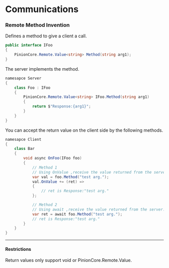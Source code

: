# Communications 
### Remote Method Invention
Defines a method to give a client a call.    
```csharp
public interface IFoo
{
    PinionCore.Remote.Value<string> Method(string arg1);
}
```
The server implements the method.  
```csharp
namesapce Server
{
    class Foo : IFoo
    {
        PinionCore.Remote.Value<string> IFoo.Method(string arg1)
        {
            return $"Response:{arg1}";
        }
    }    
}
```
You can accept the return value on the client side by the following methods.  
```csharp
namesapce Client
{
    class Bar 
    {
        void async OnFoo(IFoo foo)
        {
            // Method 1
            // Using OnValue ,receive the value returned from the server.
            var val = foo.Method("test arg.");
            val.OnValue += (ret) =>
            {
                // ret is Response:"test arg."
            };

            // Method 2
            // Using await ,receive the value returned from the server.
            var ret = await foo.Method("test arg.");
            // ret is Response:"test arg."            
        }
    }    
}
```

---
#### Restrictions
Return values only support void or PinionCore.Remote.Value.
